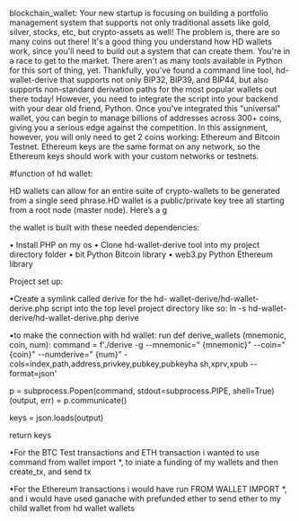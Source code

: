 blockchain_wallet:
Your new startup is focusing on building a portfolio management system that supports not only traditional assets like gold, silver, stocks, etc, but crypto-assets as well! The problem is, there are so many coins out there! It's a good thing you understand how HD wallets work, since you'll need to build out a system that can create them. You're in a race to get to the market. There aren't as many tools available in Python for this sort of thing, yet. Thankfully, you've found a command line tool, hd-wallet-derive that supports not only BIP32, BIP39, and BIP44, but also supports non-standard derivation paths for the most popular wallets out there today! However, you need to integrate the script into your backend with your dear old friend, Python. Once you've integrated this "universal" wallet, you can begin to manage billions of addresses across 300+ coins, giving you a serious edge against the competition. In this assignment, however, you will only need to get 2 coins working: Ethereum and Bitcoin Testnet. Ethereum keys are the same format on any network, so the Ethereum keys should work with your custom networks or testnets.



#function of hd wallet:

HD wallets can allow for an entire suite of crypto-wallets to be generated from a single seed phrase.HD wallet is a public/private key tree all starting from a root node (master node). Here’s a g


 the wallet is built with these needed dependencies:
 
• Install PHP on my os
• Clone hd-wallet-derive tool into my project 
  directory folder 
• bit Python Bitcoin library
• web3.py Python Ethereum library

 Project set up:
 
•Create a symlink called derive for the hd-
 wallet-derive/hd-wallet-derive.php script 
 into the top level project directory like so:
 ln -s hd-wallet-derive/hd-wallet-derive.php 
 derive
 
•to make the connection with hd wallet:
 run def derive_wallets (mnemonic, coin, num):
 command = f'./derive -g --mnemonic="
 {mnemonic}" --coin="{coin}" --numderive="
 {num}" -  
cols=index,path,address,privkey,pubkey,pubkeyha
 sh,xprv,xpub --format=json'

p = subprocess.Popen(command, stdout=subprocess.PIPE, shell=True)
(output, err) = p.communicate()

keys = json.loads(output)

return keys


•For the BTC Test transactions and ETH 
 transaction  i wanted to use command from 
 wallet import *, to iniate a funding of my
 wallets and then  create_tx, and send tx


•For the Ethereum transactions i would have run 
 FROM WALLET IMPORT *, and i would have 
 used ganache with prefunded ether to send
 ether  to my child wallet from hd wallet 
 wallets



